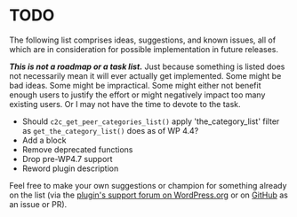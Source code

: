 # TODO

The following list comprises ideas, suggestions, and known issues, all of which are in consideration for possible implementation in future releases.

***This is not a roadmap or a task list.*** Just because something is listed does not necessarily mean it will ever actually get implemented. Some might be bad ideas. Some might be impractical. Some might either not benefit enough users to justify the effort or might negatively impact too many existing users. Or I may not have the time to devote to the task.

* Should `c2c_get_peer_categories_list()` apply 'the_category_list' filter as `get_the_category_list()` does as of WP 4.4?
* Add a block
* Remove deprecated functions
* Drop pre-WP4.7 support
* Reword plugin description

Feel free to make your own suggestions or champion for something already on the list (via the [plugin's support forum on WordPress.org](https://wordpress.org/support/plugin/peer-categories/) or on [GitHub](https://github.com/coffee2code/peer-categories/) as an issue or PR).
